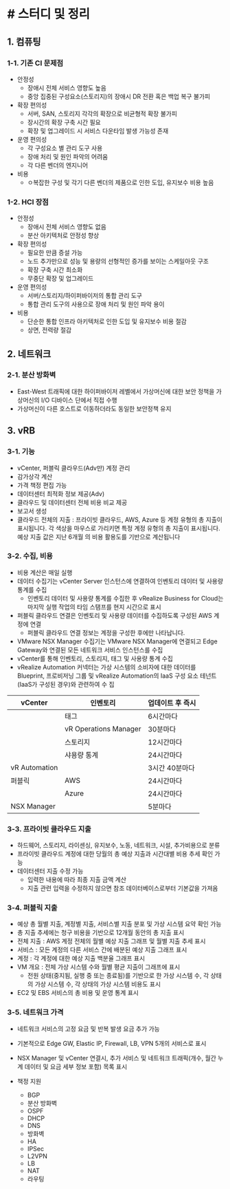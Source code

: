 # # 스터디 및 정리

## 1. 컴퓨팅

### 1-1. 기존 CI 문제점

- 안정성
  - 장애시 전체 서비스 영향도 높음
  - 중앙 집중된 구성요소(스토리지)의 장애시 DR 전환 혹은 백업 복구 불가피
- 확장 편의성
  - 서버, SAN, 스토리지 각각의 확장으로 비균형적 확장 불가피
  - 장시간의 확장 구축 시간 필요
  - 확장 및 업그레이드 시 서비스 다운타임 발생 가능성 존재
- 운영 편의성
  - 각 구성요소 별 관리 도구 사용
  - 장애 처리 및 원인 파악의 어려움
  - 각 다른 벤더의 엔지니어
- 비용
  - ㅇ복잡한 구성 및 각기 다른 벤더의 제품으로 인한 도입, 유지보수 비용 높음 

### 1-2. HCI 장점

- 안정성
  - 장애시 전체 서비스 영향도 없음
  - 분산 아키텍처로 안정성 향상
- 확장 편의성
  - 필요한 만큼 증설 가능
  - 노드 추가만으로 성능 및 용량의 선형적인 증가를 보이는 스케일아웃 구조
  - 확장 구축 시간 최소화
  - 무중단 확장 및 업그레이드
- 운영 편의성
  - 서버/스토리지/하이퍼바이저의 통합 관리 도구
  - 통합 관리 도구의 사용으로 장애 처리 및 원인 파악 용이
- 비용
  - 단순한 통합 인프라 아키텍처로 인한 도입 및 유지보수 비용 절감
  - 상면, 전력량 절감



## 2. 네트워크

### 2-1. 분산 방화벽

- East-West 트래픽에 대한 하이퍼바이저 레벨에서 가상머신에 대한 보안 정책을 가상머신의 I/O 디바이스 단에서 직접 수행
- 가상머신이 다른 호스트로 이동하더라도 동일한 보안정책 유지



## 3. vRB

### 3-1. 기능

- vCenter, 퍼블릭 클라우드(Adv만) 계정 관리
- 감가상각 계산
- 가격 책정 편집 가능
- 데이터센터 최적화 정보 제공(Adv)
- 클라우드 및 데이터센터 전체 비용 비교 제공
- 보고서 생성
- 클라우드 전체의 지출 : 프라이빗 클라우드, AWS, Azure 등 계정 유형의 총 지출이 표시됩니다.
  각 색상을 마우스로 가리키면 특정 계정 유형의 총 지출이 표시됩니다. 예상 지출 값은 지난 6개월
  의 비용 활용도를 기반으로 계산됩니다

### 3-2. 수집, 비용

- 비용 계산은 매일 실행
- 데이터 수집기는 vCenter Server 인스턴스에 연결하여 인벤토리 데이터 및 사용량 통계를 수집
  - 인벤토리 데이터 및 사용량 통계를 수집한 후 vRealize Business for Cloud는 마지막 실행 작업의 타임 스탬프를 현지 시간으로 표시
- 퍼블릭 클라우드 연결은 인벤토리 및 사용량 데이터를 수집하도록 구성된 AWS 계정에 연결
  - 퍼블릭 클라우드 연결 정보는 계정을 구성한 후에만 나타납니다.
- VMware NSX Manager 수집기는 VMware NSX Manager에 연결되고 Edge Gateway와 연결된 모든 네트워크 서비스 인스턴스를 수집
- vCenter를 통해 인벤토리, 스토리지, 태그 및 사용량 통계 수집
- vRealize Automation 커넥터는 가상 시스템의 소비자에 대한 데이터를 Blueprint, 프로비저닝
  그룹 및 vRealize Automation의 IaaS 구성 요소 테넌트(IaaS가 구성된 경우)와 관련하여 수
  집

| vCenter       | 인벤토리              | 업데이트 후 즉시 |
| ------------- | --------------------- | ---------------- |
|               | 태그                  | 6시간마다        |
|               | vR Operations Manager | 30분마다         |
|               | 스토리지              | 12시간마다       |
|               | 샤용량 통계           | 24시간마다       |
| vR Automation |                       | 3시간 40분마다   |
| 퍼블릭        | AWS                   | 24시간마다       |
|               | Azure                 | 24시간마다       |
| NSX Manager   |                       | 5분마다          |

### 3-3. 프라이빗 클라우드 지출

- 하드웨어, 스토리지, 라이센싱, 유지보수, 노동, 네트워크, 시설, 추가비용으로 분류
- 프라이빗 클라우드 계정에 대한 당월의 총 예상 지출과 시간대별 비용 추세 확인 가능
- 데이터센터 지출  수정 가능
  - 입력한 내용에 따라 최종 지출 금액 계산
  - 지출 관련 입력을 수정하지 않으면 참조 데이터베이스로부터 기본값을 가져옴

### 3-4. 퍼블릭 지출

- 예상 총 월별 지출, 계정별 지출, 서비스별 지출 분포 및 가상 시스템 요약 확인 가능
- 총 지출 추세에는 청구 비용을 기반으로 12개월 동안의 총 지출 표시
- 전체 지출 : AWS 계정 전체의 월별 예상 지출 그래프 및 월별 지출 추세 표시
- 서비스 : 모든 계정의 다른 서비스 간에 배분된 예상 지출 그래프 표시
- 계정 : 각 계정에 대한 예상 지출 백분율 그래프 표시
- VM 개요 : 전체 가상 시스템 수와 월별 평균 지출이 그래프에 표시
  - 전원 상태(중지됨, 실행 중 또는 종료됨)를 기반으로 한 가상 시스템 수, 각 상태의 가상 시스템 수, 각 상태의 가상 시스템 비용도 표시
- EC2 및 EBS 서비스의 총 비용 및 운영 통계 표시

### 3-5. 네트워크 가격

- 네트워크 서비스의 고정 요금 및 반복 발생 요금 추가 가능
- 기본적으로 Edge GW, Elastic IP, Firewall, LB, VPN 5개의 서비스로 표시
- NSX Manager 및 vCenter 연결시, 추가 서비스 및 네트워크 트래픽(개수, 월간 누계 데이터 및 요금 세부 정보 포함) 목록 표시

- 책정 지원
  - BGP
  - 분산 방화벽
  - OSPF
  - DHCP
  - DNS
  - 방화벽
  - HA
  - IPSec
  - L2VPN
  - LB
  - NAT
  - 라우팅